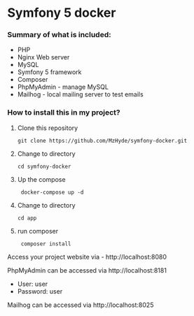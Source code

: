 # Symfony 5 docker

### Summary of what is included:

- PHP
- Nginx Web server
- MySQL 
- Symfony 5 framework
- Composer
- PhpMyAdmin - manage MySQL
- Mailhog - local mailing server to test emails

### How to install this in my project?

1. Clone this repository
    ```
    git clone https://github.com/MzHyde/symfony-docker.git
    ```
2. Change to directory
    ```
    cd symfony-docker
    ```
3. Up the compose
    ```
     docker-compose up -d
    ```
4. Change to directory
    ```
    cd app
    ```
5. run composer
    ```
     composer install
    ```
Access your project website via - http://localhost:8080

PhpMyAdmin can be accessed via http://localhost:8181
- User: user
- Password: user

Mailhog can be accessed via http://localhost:8025

